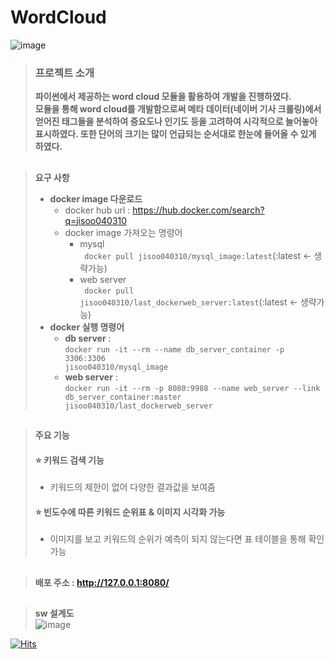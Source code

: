 # WordCloud


![image](https://user-images.githubusercontent.com/73218962/225527052-467be0a3-4f7a-429c-a984-1fedf1aed94d.png)
                               
> ### 프로젝트 소개  
> __파이썬에서 제공하는 word cloud 모듈을 활용하여 개발을 진행하였다.   
> 모듈을 통해 word cloud를 개발함으로써 메타 데이터(네이버 기사 크롤링)에서 얻어진 태그들을 분석하여 중요도나 인기도 등을 고려하여 시각적으로 늘어놓아 표시하였다.
> 또한 단어의 크기는 많이 언급되는 순서대로 한눈에 들어올 수 있게 하였다.__  

## 
> __요구 사항__ 
>
> *  __docker image 다운로드__ 
>      * docker hub url : https://hub.docker.com/search?q=jisoo040310
>    * docker image 가져오는 명령어 
>        * mysql   
           <code> docker pull jisoo040310/mysql_image:latest</code>(:latest <- 생략가능)  
>        * web server  
           <code> docker pull jisoo040310/last_dockerweb_server:latest</code>(:latest <- 생략가능)
> * __docker 실행 명령어__ 
>   * __db server__ :  
     <code>docker run -it --rm --name db_server_container -p 3306:3306 jisoo040310/mysql_image </code>  
>   * __web server__ :    
      <code>docker run -it --rm -p 8080:9988 --name web_server --link db_server_container:master jisoo040310/last_dockerweb_server </code>


## 
> __주요 기능__
> #### ⭐ 키워드 검색 기능 
> * 키워드의 제한이 없어 다양한 결과값을 보여줌 
> #### ⭐ 빈도수에 따른 키워드 순위표 & 이미지 시각화 가능  
> * 이미지를 보고 키워드의 순위가 예측이 되지 않는다면 표 테이블을 통해 확인가능


## 
> #### 배포 주소 : http://127.0.0.1:8080/

  

## 
> __sw 설계도__   
![image](https://user-images.githubusercontent.com/73218962/226525777-496164df-94bb-424a-b044-a1b2bfdb229e.png)



[![Hits](https://hits.seeyoufarm.com/api/count/incr/badge.svg?url=https%3A%2F%2Fgithub.com%2Fgjbae1212%2Fhit-counter&count_bg=%230C6CAA&title_bg=%23150A4F&icon=&icon_color=%23E7E7E7&title=hits&edge_flat=false)](https://hits.seeyoufarm.com)
